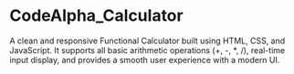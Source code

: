 # CodeAlpha_Calculator
A clean and responsive Functional Calculator built using HTML, CSS, and JavaScript. It supports all basic arithmetic operations (+, -, *, /), real-time input display, and provides a smooth user experience with a modern UI.
